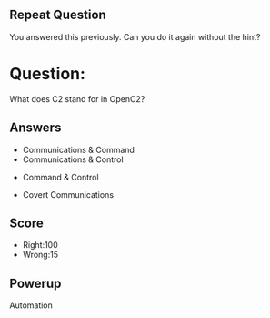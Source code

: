 ## Repeat Question
You answered this previously.
Can you do it again without the hint?

# Question:
What does C2 stand for in OpenC2?

## Answers
- Communications & Command
- Communications & Control
* Command & Control
- Covert Communications


## Score
- Right:100
- Wrong:15

## Powerup
Automation
